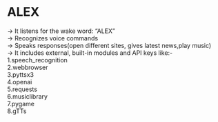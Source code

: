# ALEX
-> It listens for the wake word: “ALEX”  
-> Recognizes voice commands  
-> Speaks responses(open different sites, gives latest news,play music)  
-> It includes external, built-in modules and API keys like:-  
   1.speech_recognition  
   2.webbrowser  
   3.pyttsx3  
   4.openai  
   5.requests  
   6.musiclibrary  
   7.pygame  
   8.gTTs
